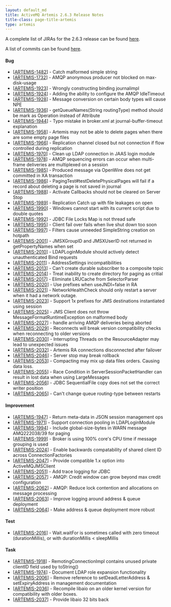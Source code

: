 ```yaml
--- 
layout: default_md
title: ActiveMQ Artemis 2.6.3 Release Notes
title-class: page-title-artemis
type: artemis
---
```


A complete list of JIRAs for the 2.6.3 release can be found [here](https://issues.apache.org/jira/secure/ReleaseNote.jspa?version=12343472&projectId=12315920).

A list of commits can be found [here](commit-report-2.6.3).

#### Bug

* \[[ARTEMIS-1482](https://issues.apache.org/jira/browse/ARTEMIS-1482)\] - Catch malformed simple string
* \[[ARTEMIS-1732](https://issues.apache.org/jira/browse/ARTEMIS-1732)\] - AMQP anonymous producer not blocked on max-disk-usage
* \[[ARTEMIS-1923](https://issues.apache.org/jira/browse/ARTEMIS-1923)\] - Wrongly constructing binding journalimpl
* \[[ARTEMIS-1924](https://issues.apache.org/jira/browse/ARTEMIS-1924)\] - Adding the ability to configure the AMQP IdleTimeout
* \[[ARTEMIS-1928](https://issues.apache.org/jira/browse/ARTEMIS-1928)\] - Message conversion on certain body types will cause NPE
* \[[ARTEMIS-1936](https://issues.apache.org/jira/browse/ARTEMIS-1936)\] - getQueueNames(String routingType) method should be mark as Operation instead of Attribute
* \[[ARTEMIS-1944](https://issues.apache.org/jira/browse/ARTEMIS-1944)\] - Typo mistake in broker.xml at journal-buffer-timeout explanation
* \[[ARTEMIS-1958](https://issues.apache.org/jira/browse/ARTEMIS-1958)\] - Artemis may not be able to delete pages when there are some empty page files
* \[[ARTEMIS-1966](https://issues.apache.org/jira/browse/ARTEMIS-1966)\] - Replication channel closed but not connection if flow controlled during replication
* \[[ARTEMIS-1970](https://issues.apache.org/jira/browse/ARTEMIS-1970)\] - Clean up LDAP connection in JAAS login module
* \[[ARTEMIS-1978](https://issues.apache.org/jira/browse/ARTEMIS-1978)\] - AMQP sequencing errors can occur when multi-frame deliveries are multiplexed on a session
* \[[ARTEMIS-1985](https://issues.apache.org/jira/browse/ARTEMIS-1985)\] - Produced message via OpenWire does not get committed in XA transaction
* \[[ARTEMIS-1986](https://issues.apache.org/jira/browse/ARTEMIS-1986)\] - PagingTest\#testDeletePhysicalPages will fail if a record about deleting a page is not saved in journal
* \[[ARTEMIS-1988](https://issues.apache.org/jira/browse/ARTEMIS-1988)\] - Activate Callbacks should not be cleared on Server Stop
* \[[ARTEMIS-1989](https://issues.apache.org/jira/browse/ARTEMIS-1989)\] - Replication Catch up with file leakages on open
* \[[ARTEMIS-1990](https://issues.apache.org/jira/browse/ARTEMIS-1990)\] - Windows cannot start with its current script due to double quotes
* \[[ARTEMIS-1992](https://issues.apache.org/jira/browse/ARTEMIS-1992)\] - JDBC File Locks Map is not thread safe
* \[[ARTEMIS-1995](https://issues.apache.org/jira/browse/ARTEMIS-1995)\] - Client fail over fails when live shut down too soon
* \[[ARTEMIS-1997](https://issues.apache.org/jira/browse/ARTEMIS-1997)\] - Filters cause unneeded SimpleString creation on hotpath
* \[[ARTEMIS-2001](https://issues.apache.org/jira/browse/ARTEMIS-2001)\] - JMSXGroupID and JMSXUserID not returned in getPropertyNames when set
* \[[ARTEMIS-2010](https://issues.apache.org/jira/browse/ARTEMIS-2010)\] - LDAPLoginModule should actively detect unauthenticated Bind requests
* \[[ARTEMIS-2011](https://issues.apache.org/jira/browse/ARTEMIS-2011)\] - AddressSettings incompatibilities
* \[[ARTEMIS-2013](https://issues.apache.org/jira/browse/ARTEMIS-2013)\] - Can't create durable subscriber to a composite topic
* \[[ARTEMIS-2014](https://issues.apache.org/jira/browse/ARTEMIS-2014)\] - Treat inability to create directory for paging as critial
* \[[ARTEMIS-2017](https://issues.apache.org/jira/browse/ARTEMIS-2017)\] - Eliminate LRUCache from SelectorParser
* \[[ARTEMIS-2020](https://issues.apache.org/jira/browse/ARTEMIS-2020)\] - Use prefixes when useJNDI=false in RA
* \[[ARTEMIS-2021](https://issues.apache.org/jira/browse/ARTEMIS-2021)\] - NetworkHealthCheck should only restart a server when it had a network outage.
* \[[ARTEMIS-2023](https://issues.apache.org/jira/browse/ARTEMIS-2023)\] - Support 1x prefixes for JMS destinations instantiated using session
* \[[ARTEMIS-2025](https://issues.apache.org/jira/browse/ARTEMIS-2025)\] - JMS Client does not throw MessageFormatRuntimeException on malformed body
* \[[ARTEMIS-2027](https://issues.apache.org/jira/browse/ARTEMIS-2027)\] - handle arriving AMQP deliveries being aborted
* \[[ARTEMIS-2029](https://issues.apache.org/jira/browse/ARTEMIS-2029)\] - Reconnects will break version compatibility checks when reconnecting to older versions
* \[[ARTEMIS-2030](https://issues.apache.org/jira/browse/ARTEMIS-2030)\] - Interrupting Threads on the ResourceAdapter may lead to unexpected issues
* \[[ARTEMIS-2032](https://issues.apache.org/jira/browse/ARTEMIS-2032)\] - Artemis RA connections disconnected after failover
* \[[ARTEMIS-2046](https://issues.apache.org/jira/browse/ARTEMIS-2046)\] - Server stop may break rollback
* \[[ARTEMIS-2053](https://issues.apache.org/jira/browse/ARTEMIS-2053)\] - Compacting may mix up data files orders. Causing data loss.
* \[[ARTEMIS-2055](https://issues.apache.org/jira/browse/ARTEMIS-2055)\] - Race Condition in ServerSessionPacketHandler can result in lost data when using LargeMessages
* \[[ARTEMIS-2056](https://issues.apache.org/jira/browse/ARTEMIS-2056)\] - JDBC SequentialFile copy does not set the correct writer position
* \[[ARTEMIS-2065](https://issues.apache.org/jira/browse/ARTEMIS-2065)\] - Can't change queue routing-type between restarts

#### Improvement

* \[[ARTEMIS-1947](https://issues.apache.org/jira/browse/ARTEMIS-1947)\] - Return meta-data in JSON session management ops
* \[[ARTEMIS-1971](https://issues.apache.org/jira/browse/ARTEMIS-1971)\] - Support connection pooling in LDAPLoginModule
* \[[ARTEMIS-1994](https://issues.apache.org/jira/browse/ARTEMIS-1994)\] - Include global-size-bytes in WARN message AMQ222038/39 for paging
* \[[ARTEMIS-1999](https://issues.apache.org/jira/browse/ARTEMIS-1999)\] - Broker is using 100% core's CPU time if message grouping is used
* \[[ARTEMIS-2024](https://issues.apache.org/jira/browse/ARTEMIS-2024)\] - Enable backwards compatability of shared client ID across ConnectionFactories
* \[[ARTEMIS-2047](https://issues.apache.org/jira/browse/ARTEMIS-2047)\] - Provide compatible 1.x option into ActiveMQJMSClient
* \[[ARTEMIS-2051](https://issues.apache.org/jira/browse/ARTEMIS-2051)\] - Add trace logging for JDBC
* \[[ARTEMIS-2057](https://issues.apache.org/jira/browse/ARTEMIS-2057)\] - AMQP: Credit window can grow beyond max credit configuration
* \[[ARTEMIS-2062](https://issues.apache.org/jira/browse/ARTEMIS-2062)\] - AMQP: Reduce lock contention and allocations on message processing
* \[[ARTEMIS-2063](https://issues.apache.org/jira/browse/ARTEMIS-2063)\] - Improve logging around address & queue deployment
* \[[ARTEMIS-2064](https://issues.apache.org/jira/browse/ARTEMIS-2064)\] - Make address & queue deployment more robust

#### Test

* \[[ARTEMIS-2016](https://issues.apache.org/jira/browse/ARTEMIS-2016)\] - Wait.waitFor is sometimes called with zero timeout (durationMillis), or with durationMillis &lt; sleepMillis

#### Task

* \[[ARTEMIS-1918](https://issues.apache.org/jira/browse/ARTEMIS-1918)\] - RemotingConnectionImpl contains unused private clientID field used by toString()
* \[[ARTEMIS-1974](https://issues.apache.org/jira/browse/ARTEMIS-1974)\] - Document LDAP role expansion functionality
* \[[ARTEMIS-2006](https://issues.apache.org/jira/browse/ARTEMIS-2006)\] - Remove reference to setDeadLetterAddress & setExpiryAddress in management documentation
* \[[ARTEMIS-2036](https://issues.apache.org/jira/browse/ARTEMIS-2036)\] - Recompile libaio on an older kernel version for compatibility with older boxes.
* \[[ARTEMIS-2037](https://issues.apache.org/jira/browse/ARTEMIS-2037)\] - Provide libaio 32 bits back
